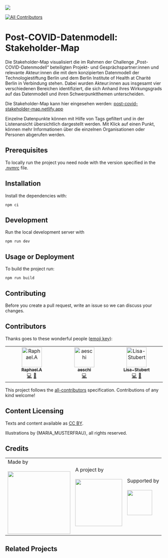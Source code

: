 ![](https://img.shields.io/badge/Built%20with%20%E2%9D%A4%EF%B8%8F-at%20Technologiestiftung%20Berlin-blue)

<!-- ALL-CONTRIBUTORS-BADGE:START - Do not remove or modify this section -->
[![All Contributors](https://img.shields.io/badge/all_contributors-3-orange.svg?style=flat-square)](#contributors-)
<!-- ALL-CONTRIBUTORS-BADGE:END -->

# Post-COVID-Datenmodell: Stakeholder-Map 

Die Stakeholder-Map visualisiert die im Rahmen der Challenge „Post-COVID-Datenmodell“ beteiligten 
Projekt- und Gesprächspartner:innen und relevante Akteur:innen die mit dem konzipierten Datenmodell 
der Technologiestiftung Berlin und dem Berlin Institute of Health at Charité Berlin in Verbindung stehen. 
Dabei wurden Akteur:innen aus insgesamt vier verschiedenen Bereichen identifiziert, die sich Anhand
ihres Wirkungsgrads auf das Datenmodell und ihren Schwerpunktthemen unterscheiden. 

Die Stakeholder-Map kann hier eingesehen werden: [post-covid-stakeholder-map.netlify.app](post-covid-stakeholder-map.netlify.app)

Einzelne Datenpunkte können mit Hilfe von Tags gefiltert und in der Listenansicht übersichtlich dargestellt werden. Mit Klick
auf einen Punkt, können mehr Informationen über die einzelnen Organisationen oder Personen abgerufen werden.

## Prerequisites

To locally run the project you need node with the version specified in the [.nvmrc](.nvmrc) file.

## Installation
Install the dependencies with:

```
npm ci
```


## Development
Run the local development server with

```
npm run dev
```

## Usage or Deployment
To build the project run:

```
npm run build
```


## Contributing

Before you create a pull request, write an issue so we can discuss your changes.

## Contributors

Thanks goes to these wonderful people ([emoji key](https://allcontributors.org/docs/en/emoji-key)):

<!-- ALL-CONTRIBUTORS-LIST:START - Do not remove or modify this section -->
<!-- prettier-ignore-start -->
<!-- markdownlint-disable -->
<table>
  <tbody>
    <tr>
      <td align="center" valign="top" width="14.28%"><a href="https://github.com/raphael-arce"><img src="https://avatars.githubusercontent.com/u/8709861?v=4?s=64" width="64px;" alt="Raphael.A"/><br /><sub><b>Raphael.A</b></sub></a><br /><a href="https://github.com/technologiestiftung/template-default/commits?author=raphael-arce" title="Code">💻</a> <a href="https://github.com/technologiestiftung/template-default/commits?author=raphael-arce" title="Documentation">📖</a></td>
      <td align="center" valign="top" width="14.28%"><a href="https://github.com/aeschi"><img src="https://avatars.githubusercontent.com/u/56318362?v=4?s=64" width="64px;" alt="aeschi"/><br /><sub><b>aeschi</b></sub></a><br /><a href="https://github.com/technologiestiftung/template-default/commits?author=aeschi" title="Code">💻</a></td>
      <td align="center" valign="top" width="14.28%"><a href="https://github.com/Lisa-Stubert"><img src="https://avatars.githubusercontent.com/u/61182572?v=4?s=64" width="64px;" alt="Lisa-Stubert"/><br /><sub><b>Lisa-Stubert</b></sub></a><br /><a href="https://github.com/technologiestiftung/template-default/commits?author=Lisa-Stubert" title="Code">💻</a> <a href="#data-Lisa-Stubert" title="Data">🔣</a></td>
    </tr>
  </tbody>
</table>

<!-- markdownlint-restore -->
<!-- prettier-ignore-end -->

<!-- ALL-CONTRIBUTORS-LIST:END -->

This project follows the [all-contributors](https://github.com/all-contributors/all-contributors) specification. Contributions of any kind welcome!

## Content Licensing

Texts and content available as [CC BY](https://creativecommons.org/licenses/by/3.0/de/).

Illustrations by {MARIA_MUSTERFRAU}, all rights reserved.

## Credits

<table>
  <tr>
    <td>
      Made by <a href="https://citylab-berlin.org/de/start/">
        <br />
        <br />
        <img width="200" src="https://logos.citylab-berlin.org/logo-citylab-berlin.svg" />
      </a>
    </td>
    <td>
      A project by <a href="https://www.technologiestiftung-berlin.de/">
        <br />
        <br />
        <img width="150" src="https://logos.citylab-berlin.org/logo-technologiestiftung-berlin-de.svg" />
      </a>
    </td>
    <td>
      Supported by <a href="https://www.berlin.de/rbmskzl/">
        <br />
        <br />
        <img width="80" src="https://logos.citylab-berlin.org/logo-berlin-senatskanzelei-de.svg" />
      </a>
    </td>
  </tr>
</table>

## Related Projects
